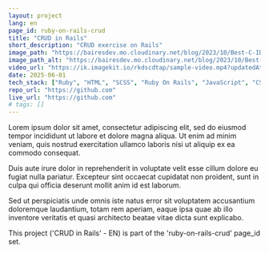 ```yaml
---
layout: project
lang: en
page_id: ruby-on-rails-crud
title: "CRUD in Rails"
short_description: "CRUD exercise on Rails"
image_path: "https://bairesdev.mo.cloudinary.net/blog/2023/10/Best-C-IDEs-Text-Editors.jpg"
image_path_alt: "https://bairesdev.mo.cloudinary.net/blog/2023/10/Best-C-IDEs-Text-Editors.jpg"
video_url: "https://ik.imagekit.io/rkdscdtap/sample-video.mp4?updatedAt=1748817227647"
date: 2025-06-01
tech_stack: ["Ruby", "HTML", "SCSS", "Ruby On Rails", "JavaScript", "CSS"]
repo_url: "https://github.com"
live_url: "https://github.com"
# tags: []
---
```


Lorem ipsum dolor sit amet, consectetur adipiscing elit, sed do eiusmod tempor incididunt ut labore et dolore magna aliqua.
Ut enim ad minim veniam, quis nostrud exercitation ullamco laboris nisi ut aliquip ex ea commodo consequat.

Duis aute irure dolor in reprehenderit in voluptate velit esse cillum dolore eu fugiat nulla pariatur.
Excepteur sint occaecat cupidatat non proident, sunt in culpa qui officia deserunt mollit anim id est laborum.

Sed ut perspiciatis unde omnis iste natus error sit voluptatem accusantium doloremque laudantium, totam rem aperiam,
eaque ipsa quae ab illo inventore veritatis et quasi architecto beatae vitae dicta sunt explicabo.


This project ('CRUD in Rails' - EN) is part of the 'ruby-on-rails-crud' page_id set.